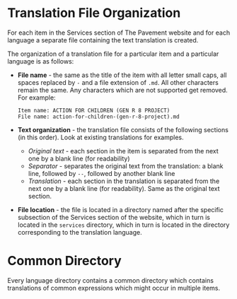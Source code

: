 # Translation File Organization

For each item in the Services section of The Pavement website and for each language a separate file containing the text translation is created.

The organization of a translation file for a particular item and a particular language is as follows:

* **File name** - the same as the title of the item with all letter small caps, all spaces replaced by `-` and a file extension of `.md`. All other characters remain the same. Any characters which are not supported get removed. For example:

    ```
    Item name: ACTION FOR CHILDREN (GEN R 8 PROJECT)
    File name: action-for-children-(gen-r-8-project).md
    ```

* **Text organization** - the translation file consists of the following sections (in this order). Look at existing translations for examples.
    * *Original text* - each section in the item is separated from the next one by a blank line (for readability)
    * *Separator* - separates the original text from the translation: a blank line, followed by `--`, followed by another blank line
    * *Translation* - each section in the translation is separated from the next one by a blank line (for readability). Same as the original text section.

* **File location** - the file is located in a directory named after the specific subsection of the Services section of the website, which in turn is located in the `services` directory, which in turn is located in the directory corresponding to the translation language.

# Common Directory

Every language directory contains a common directory which contains translations of common expressions which might occur in multiple items.
